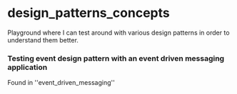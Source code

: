 # design_patterns_concepts

Playground where I can test around with various design patterns in order to understand them better. 

### Testing event design pattern with an event driven messaging application

Found in ''event_driven_messaging''